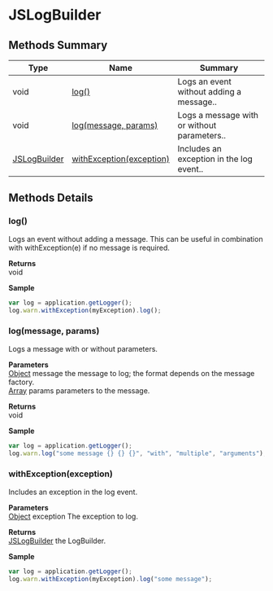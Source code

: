 #  JSLogBuilder


## Methods Summary

| Type                                                  | Name                    | Summary                                                                                                           |
| ----------------------------------------------------- | ----------------------- | ----------------------------------------------------------------------------------------------------------------- |
|void | [log()](JSLogBuilder.md#log)                   | Logs an event without adding a message..                                    |
|void | [log(message, params)](JSLogBuilder.md#log-message-params)                   | Logs a message with or without parameters..                                    |
| [JSLogBuilder](./JSLogBuilder.md) | [withException(exception)](JSLogBuilder.md#withexception-exception)                   | Includes an exception in the log event..                                    |

## Methods Details

### log()

Logs an event without adding a message.
This can be useful in combination with withException(e) if no message is required.


**Returns**\
void 


**Sample**

```javascript
var log = application.getLogger();
log.warn.withException(myException).log();
```
### log(message, params)

Logs a message with or without parameters.

**Parameters**\
[Object](../JSLib/Object.md) message the message to log; the format depends on the message factory.\
[Array](../JSLib/Array.md) params parameters to the message.

**Returns**\
void 


**Sample**

```javascript
var log = application.getLogger();
log.warn.log("some message {} {} {}", "with", "multiple", "arguments");
```
### withException(exception)

Includes an exception in the log event.

**Parameters**\
[Object](../JSLib/Object.md) exception The exception to log.

**Returns**\
[JSLogBuilder](./JSLogBuilder.md) the LogBuilder.


**Sample**

```javascript
var log = application.getLogger();
log.warn.withException(myException).log("some message");
```

